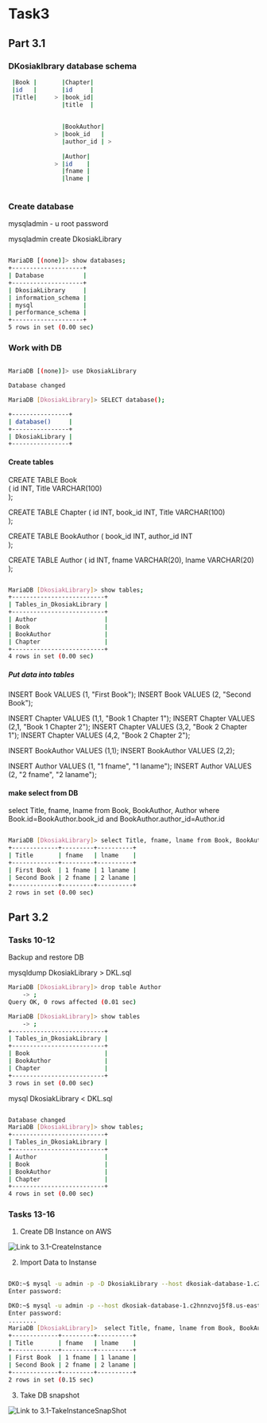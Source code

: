 # Task3

## Part 3.1 

### DKosiakIbrary database schema

```sh 
 |Book |       |Chapter| 
 |id   |       |id     |
 |Title|     > |book_id|
               |title  |
    
    
               |BookAuthor|  
             > |book_id   |			
               |author_id | > 
							
			   |Author|				
			 > |id	  |                
			   |fname |
			   |lname |
	
```	

### Create database 

mysqladmin - u root password

mysqladmin create  DkosiakLibrary

```sh

MariaDB [(none)]> show databases;
+--------------------+
| Database           |
+--------------------+
| DkosiakLibrary     |
| information_schema |
| mysql              |
| performance_schema |
+--------------------+
5 rows in set (0.00 sec)

```

### Work with DB

```sh 

MariaDB [(none)]> use DkosiakLibrary

Database changed

MariaDB [DkosiakLibrary]> SELECT database();

+----------------+
| database()     |
+----------------+
| DkosiakLibrary |
+----------------+

```

#### Create tables

CREATE TABLE Book  
(
    id INT,
    Title VARCHAR(100)    
);

CREATE TABLE Chapter
(
    id INT,
	book_id INT,
    Title VARCHAR(100)    
);

CREATE TABLE BookAuthor
(
    book_id INT,
    author_id INT    
);

CREATE TABLE Author
(
    id INT,
    fname VARCHAR(20),
    lname VARCHAR(20)
);

```sh

MariaDB [DkosiakLibrary]> show tables;
+--------------------------+
| Tables_in_DkosiakLibrary |
+--------------------------+
| Author                   |
| Book                     |
| BookAuthor               |
| Chapter                  |
+--------------------------+
4 rows in set (0.00 sec)

```

##### Put data into tables

INSERT Book VALUES (1, "First Book");
INSERT Book VALUES (2, "Second Book");

INSERT Chapter VALUES (1,1, "Book 1 Chapter 1");
INSERT Chapter VALUES (2,1, "Book 1 Chapter 2");
INSERT Chapter VALUES (3,2, "Book 2 Chapter 1");
INSERT Chapter VALUES (4,2, "Book 2 Chapter 2");

INSERT BookAuthor VALUES (1,1);
INSERT BookAuthor VALUES (2,2);

INSERT Author VALUES (1, "1 fname", "1 laname");
INSERT Author VALUES (2, "2 fname", "2 laname");

#### make select from DB

select Title, fname, lname from Book, BookAuthor, Author where Book.id=BookAuthor.book_id and BookAuthor.author_id=Author.id

```sh 

MariaDB [DkosiakLibrary]> select Title, fname, lname from Book, BookAuthor, Author where Book.id=BookAuthor.book_id and BookAuthor.author_id=Author.id;
+-------------+---------+----------+
| Title       | fname   | lname    |
+-------------+---------+----------+
| First Book  | 1 fname | 1 laname |
| Second Book | 2 fname | 2 laname |
+-------------+---------+----------+
2 rows in set (0.00 sec)

```

## Part 3.2

### Tasks 10-12
Backup and restore DB

mysqldump  DkosiakLibrary > DKL.sql

```sh 
MariaDB [DkosiakLibrary]> drop table Author
    -> ;
Query OK, 0 rows affected (0.01 sec)

MariaDB [DkosiakLibrary]> show tables
    -> ;
+--------------------------+
| Tables_in_DkosiakLibrary |
+--------------------------+
| Book                     |
| BookAuthor               |
| Chapter                  |
+--------------------------+
3 rows in set (0.00 sec)

```

mysql DkosiakLibrary < DKL.sql

```sh

Database changed
MariaDB [DkosiakLibrary]> show tables;
+--------------------------+
| Tables_in_DkosiakLibrary |
+--------------------------+
| Author                   |
| Book                     |
| BookAuthor               |
| Chapter                  |
+--------------------------+
4 rows in set (0.00 sec)

```
### Tasks 13-16 

1. Create DB Instance on AWS 

![Link to 3.1-CreateInstance](task3.1/Task3.1p2p13.jpg)


2. Import Data to Instanse

```sh 

DKO:~$ mysql -u admin -p -D DkosiakLibrary --host dkosiak-database-1.c2hnnzvoj5f8.us-east-2.rds.amazonaws.com < /mnt/c/Users/dimka/Documents/GitHub/DevOps_online_Zaporizhzhya_2021Q1/m3/task3.1/DKL.sql
Enter password:

DKO:~$ mysql -u admin -p --host dkosiak-database-1.c2hnnzvoj5f8.us-east-2.rds.amazonaws.com -D DkosiakLibrary
Enter password:
........
MariaDB [DkosiakLibrary]>  select Title, fname, lname from Book, BookAuthor, Author where Book.id=BookAuthor.book_id and BookAuthor.author_id=Author.id;
+-------------+---------+----------+
| Title       | fname   | lname    |
+-------------+---------+----------+
| First Book  | 1 fname | 1 laname |
| Second Book | 2 fname | 2 laname |
+-------------+---------+----------+
2 rows in set (0.15 sec)

```

3. Take DB snapshot 

![Link to 3.1-TakeInstanceSnapShot](task3.1/Task3.1p2p16.jpg)
